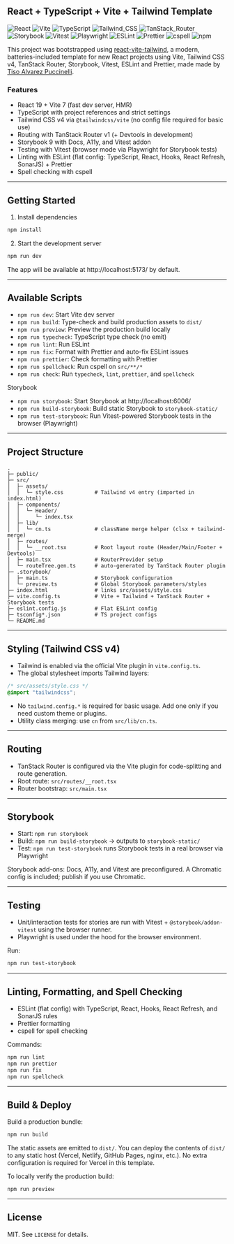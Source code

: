 ## React + TypeScript + Vite + Tailwind Template

![React](https://img.shields.io/badge/React-20232A?logo=react&logoColor=61DAFB)
![Vite](https://img.shields.io/badge/Vite-646CFF?logo=vite&logoColor=white)
![TypeScript](https://img.shields.io/badge/TypeScript-3178C6?logo=typescript&logoColor=white)
![Tailwind_CSS](https://img.shields.io/badge/Tailwind_CSS-06B6D4?logo=tailwindcss&logoColor=white)
![TanStack_Router](https://img.shields.io/badge/TanStack_Router-ED8936)
![Storybook](https://img.shields.io/badge/Storybook-FF4785?logo=storybook&logoColor=white)
![Vitest](https://img.shields.io/badge/Vitest-6E9F18?logo=vitest&logoColor=white)
![Playwright](https://img.shields.io/badge/Playwright-45BA4B?logo=playwright&logoColor=white)
![ESLint](https://img.shields.io/badge/ESLint-3A33D1?logo=eslint&logoColor=white)
![Prettier](https://img.shields.io/badge/Prettier-F7B93E?logo=prettier&logoColor=000)
![cspell](https://img.shields.io/badge/CSpell-66CCFF)
![npm](https://img.shields.io/badge/npm-CB3837?logo=npm&logoColor=white)

This project was bootstrapped using
[react-vite-tailwind](https://github.com/tisoap/react-vite-tailwind), a modern, batteries-included template for new React projects using Vite, Tailwind CSS v4, TanStack Router, Storybook, Vitest, ESLint and Prettier, made made by [Tiso Alvarez Puccinelli](https://github.com/tisoap).

### Features

- React 19 + Vite 7 (fast dev server, HMR)
- TypeScript with project references and strict settings
- Tailwind CSS v4 via `@tailwindcss/vite` (no config file required for basic use)
- Routing with TanStack Router v1 (+ Devtools in development)
- Storybook 9 with Docs, A11y, and Vitest addon
- Testing with Vitest (browser mode via Playwright for Storybook tests)
- Linting with ESLint (flat config: TypeScript, React, Hooks, React Refresh, SonarJS) + Prettier
- Spell checking with cspell

---

## Getting Started

1. Install dependencies

```bash
npm install
```

2. Start the development server

```bash
npm run dev
```

The app will be available at http://localhost:5173/ by default.

---

## Available Scripts

- `npm run dev`: Start Vite dev server
- `npm run build`: Type-check and build production assets to `dist/`
- `npm run preview`: Preview the production build locally
- `npm run typecheck`: TypeScript type check (no emit)
- `npm run lint`: Run ESLint
- `npm run fix`: Format with Prettier and auto-fix ESLint issues
- `npm run prettier`: Check formatting with Prettier
- `npm run spellcheck`: Run cspell on `src/**/*`
- `npm run check`: Run `typecheck`, `lint`, `prettier`, and `spellcheck`

Storybook

- `npm run storybook`: Start Storybook at http://localhost:6006/
- `npm run build-storybook`: Build static Storybook to `storybook-static/`
- `npm run test-storybook`: Run Vitest-powered Storybook tests in the browser (Playwright)

---

## Project Structure

```
.
├─ public/
├─ src/
│  ├─ assets/
│  │  └─ style.css          # Tailwind v4 entry (imported in index.html)
│  ├─ components/
│  │  └─ Header/
│  │     └─ index.tsx
│  ├─ lib/
│  │  └─ cn.ts              # className merge helper (clsx + tailwind-merge)
│  ├─ routes/
│  │  └─ __root.tsx         # Root layout route (Header/Main/Footer + Devtools)
│  ├─ main.tsx              # RouterProvider setup
│  └─ routeTree.gen.ts      # auto-generated by TanStack Router plugin
├─ .storybook/
│  ├─ main.ts               # Storybook configuration
│  └─ preview.ts            # Global Storybook parameters/styles
├─ index.html               # links src/assets/style.css
├─ vite.config.ts           # Vite + Tailwind + TanStack Router + Storybook tests
├─ eslint.config.js         # Flat ESLint config
├─ tsconfig*.json           # TS project configs
└─ README.md
```

---

## Styling (Tailwind CSS v4)

- Tailwind is enabled via the official Vite plugin in `vite.config.ts`.
- The global stylesheet imports Tailwind layers:

```css
/* src/assets/style.css */
@import "tailwindcss";
```

- No `tailwind.config.*` is required for basic usage. Add one only if you need custom theme or plugins.
- Utility class merging: use `cn` from `src/lib/cn.ts`.

---

## Routing

- TanStack Router is configured via the Vite plugin for code-splitting and route generation.
- Root route: `src/routes/__root.tsx`
- Router bootstrap: `src/main.tsx`

---

## Storybook

- Start: `npm run storybook`
- Build: `npm run build-storybook` → outputs to `storybook-static/`
- Test: `npm run test-storybook` runs Storybook tests in a real browser via Playwright

Storybook add-ons: Docs, A11y, and Vitest are preconfigured. A Chromatic config is included; publish if you use Chromatic.

---

## Testing

- Unit/interaction tests for stories are run with Vitest + `@storybook/addon-vitest` using the browser runner.
- Playwright is used under the hood for the browser environment.

Run:

```bash
npm run test-storybook
```

---

## Linting, Formatting, and Spell Checking

- ESLint (flat config) with TypeScript, React, Hooks, React Refresh, and SonarJS rules
- Prettier formatting
- cspell for spell checking

Commands:

```bash
npm run lint
npm run prettier
npm run fix
npm run spellcheck
```

---

## Build & Deploy

Build a production bundle:

```bash
npm run build
```

The static assets are emitted to `dist/`. You can deploy the contents of `dist/` to any static host (Vercel, Netlify, GitHub Pages, nginx, etc.). No extra configuration is required for Vercel in this template.

To locally verify the production build:

```bash
npm run preview
```

---

## License

MIT. See `LICENSE` for details.
